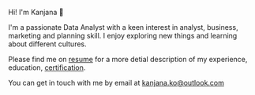 Hi! I'm Kanjana 👋

I'm a passionate Data Analyst with a keen interest in analyst, business, marketing and planning skill. I enjoy exploring new things and learning about different cultures.

Please find me on [resume](https://drive.google.com/file/d/1GryOOVPmYZOgNcwRrQvJp0LKoXDmMpqv/view?usp=sharing) for a more detial description of my experience, education, [certification](https://reweraincertificate.carrd.co).

You can get in touch with me by email at kanjana.ko@outlook.com
